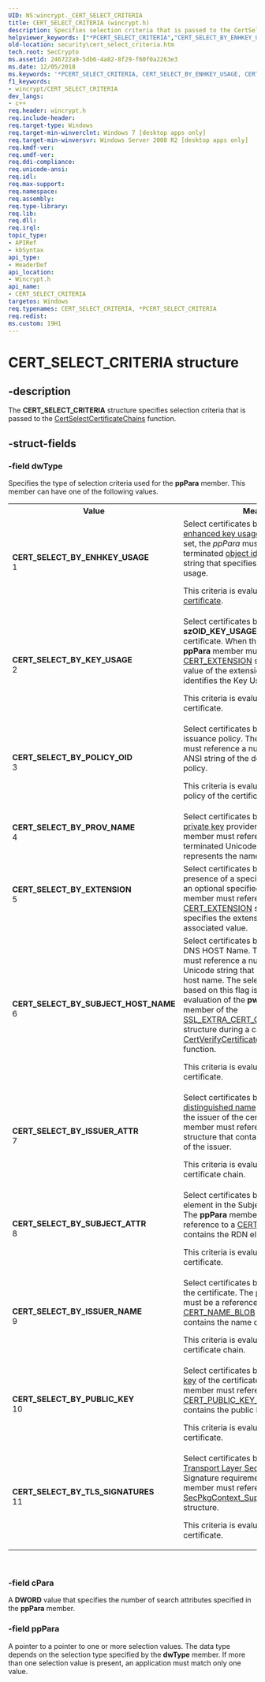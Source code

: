 ```yaml
---
UID: NS:wincrypt._CERT_SELECT_CRITERIA
title: CERT_SELECT_CRITERIA (wincrypt.h)
description: Specifies selection criteria that is passed to the CertSelectCertificateChains function.
helpviewer_keywords: ["*PCERT_SELECT_CRITERIA","CERT_SELECT_BY_ENHKEY_USAGE","CERT_SELECT_BY_EXTENSION","CERT_SELECT_BY_ISSUER_ATTR","CERT_SELECT_BY_ISSUER_NAME","CERT_SELECT_BY_KEY_USAGE","CERT_SELECT_BY_POLICY_OID","CERT_SELECT_BY_PROV_NAME","CERT_SELECT_BY_PUBLIC_KEY","CERT_SELECT_BY_SUBJECT_ATTR","CERT_SELECT_BY_SUBJECT_HOST_NAME","CERT_SELECT_BY_TLS_SIGNATURES","CERT_SELECT_CRITERIA","CERT_SELECT_CRITERIA structure [Security]","PCCERT_SELECT_CRITERIA","PCCERT_SELECT_CRITERIA structure pointer [Security]","PCERT_SELECT_CRITERIA","PCERT_SELECT_CRITERIA structure pointer [Security]","security.cert_select_criteria","wincrypt/CERT_SELECT_CRITERIA","wincrypt/PCCERT_SELECT_CRITERIA","wincrypt/PCERT_SELECT_CRITERIA"]
old-location: security\cert_select_criteria.htm
tech.root: SecCrypto
ms.assetid: 246722a9-5db6-4a82-8f29-f60f0a2263e3
ms.date: 12/05/2018
ms.keywords: '*PCERT_SELECT_CRITERIA, CERT_SELECT_BY_ENHKEY_USAGE, CERT_SELECT_BY_EXTENSION, CERT_SELECT_BY_ISSUER_ATTR, CERT_SELECT_BY_ISSUER_NAME, CERT_SELECT_BY_KEY_USAGE, CERT_SELECT_BY_POLICY_OID, CERT_SELECT_BY_PROV_NAME, CERT_SELECT_BY_PUBLIC_KEY, CERT_SELECT_BY_SUBJECT_ATTR, CERT_SELECT_BY_SUBJECT_HOST_NAME, CERT_SELECT_BY_TLS_SIGNATURES, CERT_SELECT_CRITERIA, CERT_SELECT_CRITERIA structure [Security], PCCERT_SELECT_CRITERIA, PCCERT_SELECT_CRITERIA structure pointer [Security], PCERT_SELECT_CRITERIA, PCERT_SELECT_CRITERIA structure pointer [Security], security.cert_select_criteria, wincrypt/CERT_SELECT_CRITERIA, wincrypt/PCCERT_SELECT_CRITERIA, wincrypt/PCERT_SELECT_CRITERIA'
f1_keywords:
- wincrypt/CERT_SELECT_CRITERIA
dev_langs:
- c++
req.header: wincrypt.h
req.include-header: 
req.target-type: Windows
req.target-min-winverclnt: Windows 7 [desktop apps only]
req.target-min-winversvr: Windows Server 2008 R2 [desktop apps only]
req.kmdf-ver: 
req.umdf-ver: 
req.ddi-compliance: 
req.unicode-ansi: 
req.idl: 
req.max-support: 
req.namespace: 
req.assembly: 
req.type-library: 
req.lib: 
req.dll: 
req.irql: 
topic_type:
- APIRef
- kbSyntax
api_type:
- HeaderDef
api_location:
- Wincrypt.h
api_name:
- CERT_SELECT_CRITERIA
targetos: Windows
req.typenames: CERT_SELECT_CRITERIA, *PCERT_SELECT_CRITERIA
req.redist: 
ms.custom: 19H1
---
```


# CERT_SELECT_CRITERIA structure


## -description


The <b>CERT_SELECT_CRITERIA</b> structure specifies selection criteria that is passed to the <a href="https://docs.microsoft.com/windows/desktop/api/wincrypt/nf-wincrypt-certselectcertificatechains">CertSelectCertificateChains</a> function.


## -struct-fields




### -field dwType

Specifies the type of selection criteria used for the <b>ppPara</b> member. This member can have one of the following values.

<table>
<tr>
<th>Value</th>
<th>Meaning</th>
</tr>
<tr>
<td width="40%"><a id="CERT_SELECT_BY_ENHKEY_USAGE"></a><a id="cert_select_by_enhkey_usage"></a><dl>
<dt><b>CERT_SELECT_BY_ENHKEY_USAGE</b></dt>
<dt>1</dt>
</dl>
</td>
<td width="60%">
Select certificates  based on  a specific <a href="https://docs.microsoft.com/windows/desktop/SecGloss/e-gly">enhanced key usage</a>. When this flag is set, the <i>ppPara</i> must reference a null-terminated <a href="https://docs.microsoft.com/windows/desktop/SecGloss/o-gly">object identifier</a> (OID) ANSI string that specifies the enhanced key usage.

This criteria is evaluated on the <a href="https://docs.microsoft.com/windows/desktop/SecGloss/c-gly">certificate</a>.

</td>
</tr>
<tr>
<td width="40%"><a id="CERT_SELECT_BY_KEY_USAGE"></a><a id="cert_select_by_key_usage"></a><dl>
<dt><b>CERT_SELECT_BY_KEY_USAGE</b></dt>
<dt>2</dt>
</dl>
</td>
<td width="60%">
Select certificates  based on  a specific <b>szOID_KEY_USAGE</b> extension in the certificate.  When this flag is set, the <b>ppPara </b> member must reference a <a href="https://docs.microsoft.com/windows/desktop/api/wincrypt/ns-wincrypt-cert_extension">CERT_EXTENSION</a> structure where the value of the extension is a <b>DWORD</b> that identifies the Key Usage bits.

This criteria is evaluated on the certificate.

</td>
</tr>
<tr>
<td width="40%"><a id="CERT_SELECT_BY_POLICY_OID"></a><a id="cert_select_by_policy_oid"></a><dl>
<dt><b>CERT_SELECT_BY_POLICY_OID</b></dt>
<dt>3</dt>
</dl>
</td>
<td width="60%">
Select certificates based on a specific issuance policy. The <b>ppPara</b> member must reference a null-terminated OID ANSI string of the desired issuance policy.

This criteria is evaluated on the issuance policy of the certificate chain.

</td>
</tr>
<tr>
<td width="40%"><a id="CERT_SELECT_BY_PROV_NAME"></a><a id="cert_select_by_prov_name"></a><dl>
<dt><b>CERT_SELECT_BY_PROV_NAME</b></dt>
<dt>4</dt>
</dl>
</td>
<td width="60%">
Select certificates based on a specific <a href="https://docs.microsoft.com/windows/desktop/SecGloss/p-gly">private key</a> provider. The <b>ppPara</b> member must reference a  null-terminated Unicode string that represents the name of the provider.

</td>
</tr>
<tr>
<td width="40%"><a id="CERT_SELECT_BY_EXTENSION"></a><a id="cert_select_by_extension"></a><dl>
<dt><b>CERT_SELECT_BY_EXTENSION</b></dt>
<dt>5</dt>
</dl>
</td>
<td width="60%">
Select certificates based on the presence of a specified extension and an optional specified value. The <b>ppPara</b> member must reference a <a href="https://docs.microsoft.com/windows/desktop/api/wincrypt/ns-wincrypt-cert_extension">CERT_EXTENSION</a> structure that specifies the extension OID and the  associated value.

</td>
</tr>
<tr>
<td width="40%"><a id="CERT_SELECT_BY_SUBJECT_HOST_NAME"></a><a id="cert_select_by_subject_host_name"></a><dl>
<dt><b>CERT_SELECT_BY_SUBJECT_HOST_NAME</b></dt>
<dt>6</dt>
</dl>
</td>
<td width="60%">
Select certificates based on the Subject DNS HOST Name. The <b>ppPara</b> member must reference a null-terminated Unicode string that contains the subject host name. The selection performed based on this flag  is the same as the evaluation of the <b>pwszServerName</b> member of the <a href="https://docs.microsoft.com/windows/desktop/api/wincrypt/ns-wincrypt-httpspolicycallbackdata">SSL_EXTRA_CERT_CHAIN_POLICY_PARA</a> structure during a call to the <a href="https://docs.microsoft.com/windows/desktop/api/wincrypt/nf-wincrypt-certverifycertificatechainpolicy">CertVerifyCertificateChainPolicy</a> function. 

This criteria is evaluated on the certificate.

</td>
</tr>
<tr>
<td width="40%"><a id="CERT_SELECT_BY_ISSUER_ATTR"></a><a id="cert_select_by_issuer_attr"></a><dl>
<dt><b>CERT_SELECT_BY_ISSUER_ATTR</b></dt>
<dt>7</dt>
</dl>
</td>
<td width="60%">
Select certificates based on the <a href="https://docs.microsoft.com/windows/desktop/SecGloss/r-gly">relative distinguished name</a> (RDN) element of the issuer of the certificate.  The <b>ppPara</b> member must reference a <a href="https://docs.microsoft.com/windows/desktop/api/wincrypt/ns-wincrypt-cert_rdn">CERT_RDN</a> structure that contains the RDN element of the issuer.

This criteria is evaluated on the certificate chain.

</td>
</tr>
<tr>
<td width="40%"><a id="CERT_SELECT_BY_SUBJECT_ATTR"></a><a id="cert_select_by_subject_attr"></a><dl>
<dt><b>CERT_SELECT_BY_SUBJECT_ATTR</b></dt>
<dt>8</dt>
</dl>
</td>
<td width="60%">
Select certificates based on the RDN element in the Subject of the certificate.  The <b>ppPara</b> member must be a reference to a <a href="https://docs.microsoft.com/windows/desktop/api/wincrypt/ns-wincrypt-cert_rdn">CERT_RDN</a> structure that contains the RDN element of the Subject.

This criteria is evaluated on the certificate.

</td>
</tr>
<tr>
<td width="40%"><a id="CERT_SELECT_BY_ISSUER_NAME"></a><a id="cert_select_by_issuer_name"></a><dl>
<dt><b>CERT_SELECT_BY_ISSUER_NAME</b></dt>
<dt>9</dt>
</dl>
</td>
<td width="60%">
Select certificates based on the issuer of the certificate. The <b>ppPara</b> member must be a reference to a <a href="/windows/win32/api/dpapi/ns-dpapi-crypt_integer_blob">CERT_NAME_BLOB</a> structure that contains the name of the issuer.

This criteria is evaluated on the certificate chain.

</td>
</tr>
<tr>
<td width="40%"><a id="CERT_SELECT_BY_PUBLIC_KEY"></a><a id="cert_select_by_public_key"></a><dl>
<dt><b>CERT_SELECT_BY_PUBLIC_KEY</b></dt>
<dt>10</dt>
</dl>
</td>
<td width="60%">
Select certificates based on the <a href="https://docs.microsoft.com/windows/desktop/SecGloss/p-gly">public key</a> of the certificate.  The <b>ppPara</b> member must reference a pointer to  a <a href="https://docs.microsoft.com/windows/desktop/api/wincrypt/ns-wincrypt-cert_public_key_info">CERT_PUBLIC_KEY_INFO</a> structure that contains the public key.

This criteria is evaluated on the certificate.

</td>
</tr>
<tr>
<td width="40%"><a id="CERT_SELECT_BY_TLS_SIGNATURES"></a><a id="cert_select_by_tls_signatures"></a><dl>
<dt><b>CERT_SELECT_BY_TLS_SIGNATURES</b></dt>
<dt>11</dt>
</dl>
</td>
<td width="60%">
Select certificates based on the <a href="/windows/win32/api/schannel/ns-schannel-secpkgcontext_supportedsignatures">Transport Layer Security protocol</a> (TLS) Signature requirement. The <b>ppPara</b> member must reference a <a href="https://docs.microsoft.com/windows/desktop/api/schannel/ns-schannel-secpkgcontext_supportedsignatures">SecPkgContext_SupportedSignatures</a> structure.

This criteria is evaluated on the certificate.

</td>
</tr>
</table>
 


### -field cPara

A <b>DWORD</b> value that specifies the number of search attributes specified in the <b>ppPara</b> member. 


### -field ppPara

A pointer to a pointer to one or more selection values.  The data type depends on the selection type specified by the <b>dwType</b> member. If more than one selection value is present, an application must match only one value.


